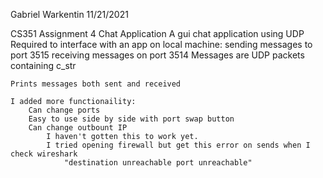 Gabriel Warkentin
11/21/2021

CS351 Assignment 4
Chat Application
    A gui chat application using UDP
	Required to interface with an app on local machine:
		sending messages to port 3515
		receiving messages on port 3514
	Messages are UDP packets containing c_str
	
	Prints messages both sent and received
	
	I added more functionaility:
		Can change ports
		Easy to use side by side with port swap button
		Can change outbount IP
			I haven't gotten this to work yet.
			I tried opening firewall but get this error on sends when I check wireshark
				"destination unreachable port unreachable"